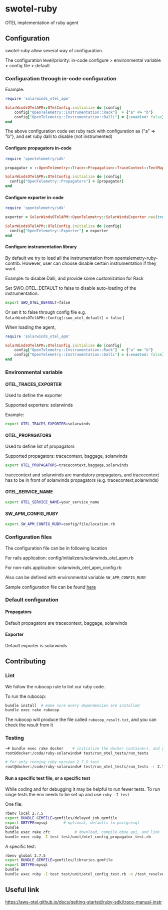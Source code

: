 # swotel-ruby
OTEL implementation of ruby agent

## Configuration

swotel-ruby allow several way of configuration.

The configuration level/priority: in-code configure > environmental variable > config file > default


### Configuration through in-code configuration

Example:

```ruby
require 'solarwinds_otel_apm'

SolarWindsOTelAPM::OTelConfig.initialize do |config|
	config["OpenTelemetry::Instrumentation::Rack"]  = {"a" => "b"}
	config["OpenTelemetry::Instrumentation::Dalli"] = {:enabled: false}
end
```

The above configuration code set ruby rack with configuration as {"a" => "b"}, and set ruby dalli to disable (not instrumented)

#### Configure propagators in-code
```ruby
require 'opentelemetry/sdk'

propagator = ::OpenTelemetry::Trace::Propagation::TraceContext::TextMapPropagator.new

SolarWindsOTelAPM::OTelConfig.initialize do |config|
  config["OpenTelemetry::Propagators"] = [propagator]
end
```

#### Configure exporter in-code

```ruby
require 'opentelemetry/sdk'

exporter = SolarWindsOTelAPM::OpenTelemetry::SolarWindsExporter.new(txn_manager: txn_manager)

SolarWindsOTelAPM::OTelConfig.initialize do |config|
  config["OpenTelemetry::Exporter"] = exporter
end
```

#### Configure instrumentation library

By default we try to load all the instrumentation from opentelemetry-ruby-contrib. 
However, user can choose disable certain instrumentation if they want.

Example: to disable Dalli, and provide some customization for Rack

Set SWO_OTEL_DEFAULT to false to disable auto-loading of the instrumentation.
```bash
export SWO_OTEL_DEFAULT=false
```

Or set it to false through config file e.g. `SolarWindsOTelAPM::Config[:swo_otel_default] = false` )

When loading the agent,
```ruby
require 'solarwinds_otel_apm'

SolarWindsOTelAPM::OTelConfig.initialize do |config|
	config["OpenTelemetry::Instrumentation::Rack"]  = {"a" => "b"}
	config["OpenTelemetry::Instrumentation::Dalli"] = {:enabled: false}
end
```


### Environmental variable

#### OTEL_TRACES_EXPORTER

Used to define the exporter

Supported exporters: solarwinds

Example:
```bash
export OTEL_TRACES_EXPORTER=solarwinds
```

#### OTEL_PROPAGATORS

Used to define list of propagators

Supported propagators: tracecontext, baggage, solarwinds

```bash
export OTEL_PROPAGATORS=tracecontext,baggage,solarwinds
```

tracecontext and solarwinds are mandatory propagators, and tracecontext has to be in front of solarwinds propagators (e.g. tracecontext,solarwinds)

#### OTEL_SERVICE_NAME

```bash
export OTEL_SERVICE_NAME=your_service_name
```

#### SW_APM_CONFIG_RUBY

```bash
export SW_APM_CONFIG_RUBY=config/file/location.rb
```

### Configuration files

The configuration file can be in following location

For rails application: config/initializers/solarwinds_otel_apm.rb

For non-rails application: solarwinds_otel_apm_config.rb

Also can be defined with environmental variable `SW_APM_CONFIG_RUBY`

Sample configuration file can be found [here](https://github.com/solarwindscloud/swotel-ruby/blob/main/lib/rails/generators/solarwinds_otel_apm/templates/solarwinds_otel_apm_initializer.rb)


### Default configuration

#### Propagators

Default propagators are tracecontext, baggage, solarwinds

#### Exporter

Default exporter is solarwinds



## Contributing

### Lint

We follow the rubocop rule to lint our ruby code.

To run the rubocop:
```bash
bundle install  # make sure every dependencies are installed
bundle exec rake rubocop
```

The rubocop will produce the file called `rubocop_result.txt`, and you can check the result from it

### Testing

```bash
~# bundle exec rake docker    # initialize the docker containers, and you will enter docker container automatically
root@docker:/code/ruby-solarwinds# test/run_otel_tests/run_tests

# for only running ruby version 2.7.5 test
root@docker:/code/ruby-solarwinds# test/run_otel_tests/run_tests -r 2.7.5
```


#### Run a specific test file, or a specific test
While coding and for debugging it may be helpful to run fewer tests.
To run singe tests the env needs to be set up and use `ruby -I test`

One file:
```bash
rbenv local 2.7.5
export BUNDLE_GEMFILE=gemfiles/delayed_job.gemfile
export DBTYPE=mysql       # optional, defaults to postgresql
bundle
bundle exec rake cfc           # download, compile oboe_api, and link liboboe
bundle exec ruby -I test test/unit/otel_config_propagator_test.rb
```

A specific test:
```bash
rbenv global 2.7.5
export BUNDLE_GEMFILE=gemfiles/libraries.gemfile
export DBTYPE=mysql
bundle
bundle exec ruby -I test test/unit/otel_config_test.rb -n /test_resolve_propagators_with_defaults/
```

















## Useful link
https://aws-otel.github.io/docs/getting-started/ruby-sdk/trace-manual-instr
